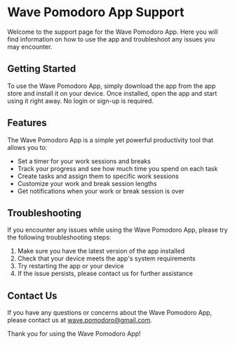 # Wave Pomodoro App Support

Welcome to the support page for the Wave Pomodoro App. Here you will find information on how to use the app and troubleshoot any issues you may encounter.

## Getting Started

To use the Wave Pomodoro App, simply download the app from the app store and install it on your device. Once installed, open the app and start using it right away. No login or sign-up is required.

## Features

The Wave Pomodoro App is a simple yet powerful productivity tool that allows you to:

- Set a timer for your work sessions and breaks
- Track your progress and see how much time you spend on each task
- Create tasks and assign them to specific work sessions
- Customize your work and break session lengths
- Get notifications when your work or break session is over

## Troubleshooting

If you encounter any issues while using the Wave Pomodoro App, please try the following troubleshooting steps:

1. Make sure you have the latest version of the app installed
2. Check that your device meets the app's system requirements
3. Try restarting the app or your device
4. If the issue persists, please contact us for further assistance

## Contact Us

If you have any questions or concerns about the Wave Pomodoro App, please contact us at wave.pomodoro@gmail.com.

Thank you for using the Wave Pomodoro App!
